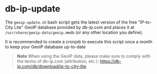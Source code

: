# db-ip-update
The `geoip-update.sh` bash script gets the latest version of the free "IP-to-City Lite" GeoIP database provided by db-ip.com and places it at `/usr/share/geoip-data/geoip.mmdb` (or any other location you define).

It is recommended to create a cronjob to execute this script once a month to keep your GeoIP database up-to-date

> **Note**
> When using the GeoIP data, please make sure to comply with the terms of db-ip.com (attribution, etc.): https://db-ip.com/db/download/ip-to-city-lite
